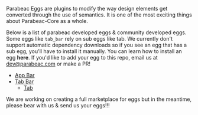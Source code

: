 Parabeac Eggs are plugins to modify the way design elements get converted through the use of semantics. It is one of the most exciting things about Parabeac-Core as a whole.

Below is a list of parabeac developed eggs & community developed eggs. Some eggs like `tab_bar` rely on sub eggs like tab. We currently don't support automatic dependency downloads so if you see an egg that has a sub egg, you'll have to install it manually. You can learn how to install an egg __here__. If you'd like to add your egg to this repo, email us at dev@parabeac.com or make a PR! 

 * [App Bar](https://github.com/Parabeac/parabeac_eggs/tree/master/internal_eggs/app_bar)
 * [Tab Bar](https://github.com/Parabeac/parabeac_eggs/tree/master/internal_eggs/tab_bar)
   * [Tab](https://github.com/Parabeac/parabeac_eggs/tree/master/internal_eggs/tab)

We are working on creating a full marketplace for eggs but in the meantime, please bear with us & send us your eggs!!!
